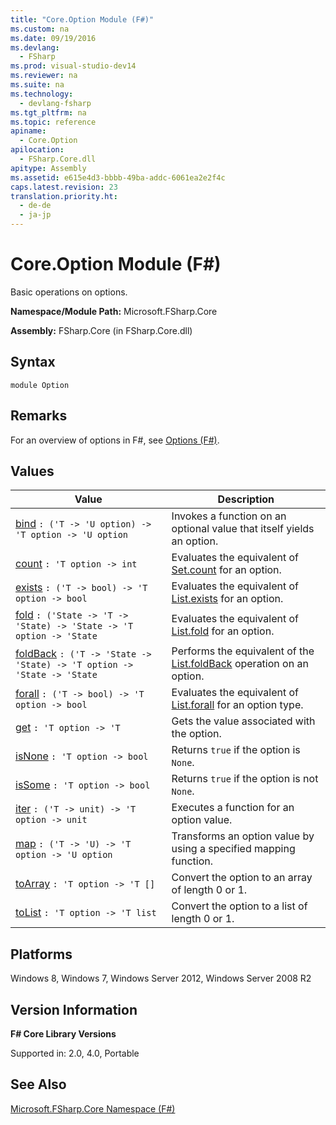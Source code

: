 ```yaml
---
title: "Core.Option Module (F#)"
ms.custom: na
ms.date: 09/19/2016
ms.devlang: 
  - FSharp
ms.prod: visual-studio-dev14
ms.reviewer: na
ms.suite: na
ms.technology: 
  - devlang-fsharp
ms.tgt_pltfrm: na
ms.topic: reference
apiname: 
  - Core.Option
apilocation: 
  - FSharp.Core.dll
apitype: Assembly
ms.assetid: e615e4d3-bbbb-49ba-addc-6061ea2e2f4c
caps.latest.revision: 23
translation.priority.ht: 
  - de-de
  - ja-jp
---
```

# Core.Option Module (F#)
Basic operations on options.  
  
 **Namespace/Module Path:** Microsoft.FSharp.Core  
  
 **Assembly:** FSharp.Core (in FSharp.Core.dll)  
  
## Syntax  
  
```  
module Option  
```  
  
## Remarks  
 For an overview of options in F#, see [Options (F#)](../Topic/Options%20\(F%23\).md).  
  
## Values  
  
|Value|Description|  
|-----------|-----------------|  
|[bind](../vs140/Option.bind--T--U--Function--F#-.md)  `: ('T -> 'U option) -> 'T option -> 'U option`|Invokes a function on an optional value that itself yields an option.|  
|[count](../vs140/Option.count--T--Function--F#-.md)  `: 'T option -> int`|Evaluates the equivalent of [Set.count](../vs140/Set.count--T--Function--F#-.md) for an option.|  
|[exists](../vs140/Option.exists--T--Function--F#-.md)  `: ('T -> bool) -> 'T option -> bool`|Evaluates the equivalent of [List.exists](../vs140/List.exists--T--Function--F#-.md) for an option.|  
|[fold](../vs140/Option.fold--T--State--Function--F#-.md)  `: ('State -> 'T -> 'State) -> 'State -> 'T option -> 'State`|Evaluates the equivalent of [List.fold](../vs140/List.fold--T--State--Function--F#-.md) for an option.|  
|[foldBack](../vs140/Option.foldBack--T--State--Function--F#-.md)  `: ('T -> 'State -> 'State) -> 'T option -> 'State -> 'State`|Performs the equivalent of the [List.foldBack](../vs140/List.foldBack--T--State--Function--F#-.md) operation on an option.|  
|[forall](../vs140/Option.forall--T--Function--F#-.md)  `: ('T -> bool) -> 'T option -> bool`|Evaluates the equivalent of [List.forall](../vs140/List.forall--T--Function--F#-.md) for an option type.|  
|[get](../vs140/Option.get--T--Function--F#-.md)  `: 'T option -> 'T`|Gets the value associated with the option.|  
|[isNone](../vs140/Option.isNone--T--Function--F#-.md)  `: 'T option -> bool`|Returns `true` if the option is `None`.|  
|[isSome](../vs140/Option.isSome--T--Function--F#-.md)  `: 'T option -> bool`|Returns `true` if the option is not `None`.|  
|[iter](../vs140/Option.iter--T--Function--F#-.md)  `: ('T -> unit) -> 'T option -> unit`|Executes a function for an option value.|  
|[map](../vs140/Option.map--T--U--Function--F#-.md)  `: ('T -> 'U) -> 'T option -> 'U option`|Transforms an option value by using a specified mapping function.|  
|[toArray](../vs140/Option.toArray--T--Function--F#-.md)  `: 'T option -> 'T []`|Convert the option to an array of length 0 or 1.|  
|[toList](../vs140/Option.toList--T--Function--F#-.md)  `: 'T option -> 'T list`|Convert the option to a list of length 0 or 1.|  
  
## Platforms  
 Windows 8, Windows 7, Windows Server 2012, Windows Server 2008 R2  
  
## Version Information  
 **F# Core Library Versions**  
  
 Supported in: 2.0, 4.0, Portable  
  
## See Also  
 [Microsoft.FSharp.Core Namespace (F#)](../Topic/Microsoft.FSharp.Core%20Namespace%20\(F%23\).md)
